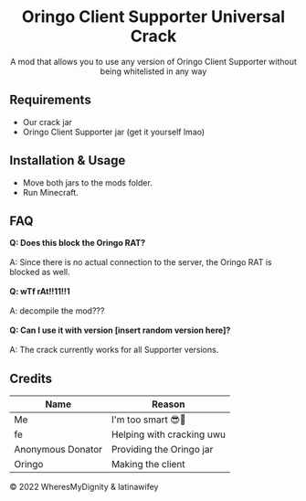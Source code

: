 <h1 align="center">Oringo Client Supporter Universal Crack</h1>
<p align="center">A mod that allows you to use any version of Oringo Client Supporter without being whitelisted in any way</p>

## Requirements
- Our crack jar
- Oringo Client Supporter jar (get it yourself lmao)

## Installation & Usage
- Move both jars to the mods folder.
- Run Minecraft.


## FAQ
**Q: Does this block the Oringo RAT?**\
\
A: Since there is no actual connection to the server, the Oringo RAT is blocked as well.\
\
**Q: wTf rAt!!11!!1**\
\
A: decompile the mod???\
\
**Q: Can I use it with version [insert random version here]?**\
\
A: The crack currently works for all Supporter versions.


## Credits
| Name                 | Reason                       |
|----------------------|------------------------------|
| Me                   | I'm too smart 😎💪           |
| fe                   | Helping with cracking uwu    |
| Anonymous Donator    | Providing the Oringo jar     |
| Oringo               | Making the client    <br/>        |

© 2022 WheresMyDignity & latinawifey
